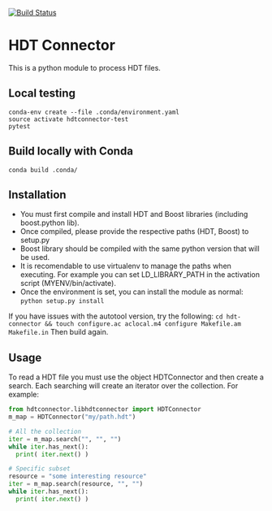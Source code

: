 [![Build Status](https://travis-ci.org/ptorrestr/hdt-connector.svg?branch=master)](https://travis-ci.org/ptorrestr/hdt-connector)

HDT Connector
=============

This is a python module to process HDT files.

## Local testing

```
conda-env create --file .conda/environment.yaml
source activate hdtconnector-test
pytest
```

## Build locally with Conda
```
conda build .conda/
```


Installation
------------

* You must first compile and install HDT and Boost libraries (including boost.python lib).
* Once compiled, please provide the respective paths (HDT, Boost) to setup.py
* Boost library should be compiled with the same python version that will be used.
* It is recomendable to use virtualenv to manage the paths when executing. For example you can set LD\_LIBRARY\_PATH in the activation script (MYENV/bin/activate).
* Once the environment is set, you can install the module as normal: ``python setup.py install``

If you have issues with the autotool version, try the following:
``cd hdt-connector && touch configure.ac aclocal.m4 configure Makefile.am Makefile.in``
Then build again.

Usage
-----

To read a HDT file you must use the object HDTConnector and then create a search. Each searching will create an iterator over the collection. For example:

```python
from hdtconnector.libhdtconnector import HDTConnector
m_map = HDTConnector("my/path.hdt")

# All the collection
iter = m_map.search("", "", "")
while iter.has_next():
  print( iter.next() )

# Specific subset
resource = "some interesting resource"
iter = m_map.search(resource, "", "")
while iter.has_next():
  print( iter.next() )

```




